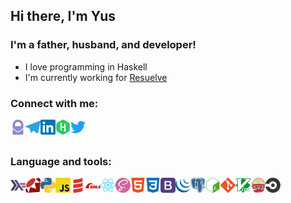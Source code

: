 ## Hi there, I'm Yus

### I'm a father, husband, and developer!
- I love programming in Haskell
- I'm currently working for [Resuelve](https://github.com/resuelve)

### Connect with me:
[<img align="left" alt="yusent | Protonmail" width="24px" src="https://github.com/yusent/yusent/blob/master/icons/protonmail.svg?raw=true" />](mailto:yusent@protonmail.com)
[<img align="left" alt="yusent | Telegram" width="24px" src="https://github.com/yusent/yusent/blob/master/icons/telegram.svg?raw=true" />](https://t.me/yus3nt)
[<img align="left" alt="yusent | LinkedIn" width="24px" src="https://github.com/yusent/yusent/blob/master/icons/linkedin.svg?raw=true" />](https://www.linkedin.com/in/yusent)
[<img align="left" alt="yusent | Hackerrank" width="24px" src="https://github.com/yusent/yusent/blob/master/icons/hackerrank.svg?raw=true" />](https://www.hackerrank.com/yusent)
[<img align="left" alt="yusent | Twitter" width="24px" src="https://github.com/yusent/yusent/blob/master/icons/twitter.svg?raw=true" />](https://twitter.com/yus3nt)

<br /><br />

### Language and tools:
<img align="left" alt="Haskell language" width="24px" src="https://github.com/yusent/yusent/blob/master/icons/haskell.svg?raw=true" />
<img align="left" alt="Ruby language" width="24px" src="https://github.com/yusent/yusent/blob/master/icons/ruby.svg?raw=true" />
<img align="left" alt="Python language" width="24px" src="https://github.com/yusent/yusent/blob/master/icons/python.svg?raw=true" />
<img align="left" alt="JS language" width="24px" src="https://github.com/yusent/yusent/blob/master/icons/javascript.svg?raw=true" />
<img align="left" alt="Scala language" width="24px" src="https://github.com/yusent/yusent/blob/master/icons/scala.svg?raw=true" />
<img align="left" alt="Ruby on Rails framework" width="24px" src="https://github.com/yusent/yusent/blob/master/icons/rubyonrails.svg?raw=true" />
<img align="left" alt="React library" width="24px" src="https://github.com/yusent/yusent/blob/master/icons/react.svg?raw=true" />
<img align="left" alt="SASS preprocessor" width="24px" src="https://github.com/yusent/yusent/blob/master/icons/sass.svg?raw=true" />
<img align="left" alt="HTML" width="24px" src="https://github.com/yusent/yusent/blob/master/icons/html5.svg?raw=true" />
<img align="left" alt="CSS" width="24px" src="https://github.com/yusent/yusent/blob/master/icons/css3.svg?raw=true" />
<img align="left" alt="Bootstrap CSS framework" width="24px" src="https://github.com/yusent/yusent/blob/master/icons/bootstrap.svg?raw=true" />
<img align="left" alt="jQuery" width="24px" src="https://github.com/yusent/yusent/blob/master/icons/jquery.svg?raw=true" />
<img align="left" alt="PostgreSQL DB" width="24px" src="https://github.com/yusent/yusent/blob/master/icons/postgresql.svg?raw=true" />
<img align="left" alt="GNU Bash" width="24px" src="https://github.com/yusent/yusent/blob/master/icons/gnubash.svg?raw=true" />
<img align="left" alt="Git" width="24px" src="https://github.com/yusent/yusent/blob/master/icons/git.svg?raw=true" />
<img align="left" alt="Vim" width="24px" src="https://github.com/yusent/yusent/blob/master/icons/vim.svg?raw=true" />
<img align="left" alt="Travis CI" width="24px" src="https://github.com/yusent/yusent/blob/master/icons/travisci.svg?raw=true" />
<img align="left" alt="Circle CI" width="24px" src="https://github.com/yusent/yusent/blob/master/icons/circleci.svg?raw=true" />
